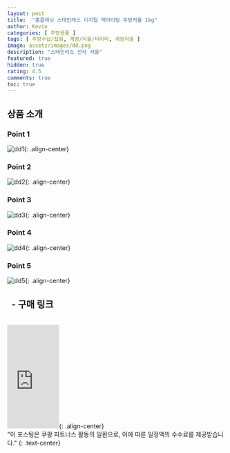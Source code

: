 ```yaml
---
layout: post
title:  "홈플래닛 스테인레스 디지털 백라이팅 주방저울 1kg"
author: Kevin
categories: [ 주방용품 ]
tags: [ 주방수납/잡화, 계량/저울/타이머, 계량저울 ]
image: assets/images/dd.png
description: "스테인리스 전자 저울"
featured: true
hidden: true
rating: 4.5
comments: true
toc: true
---
```


## 상품 소개

### Point 1
![dd1](https://user-images.githubusercontent.com/88370120/128134134-964acab2-bbd9-4c98-8c12-519719df9c03.jpg){: .align-center}

### Point 2
![dd2](https://user-images.githubusercontent.com/88370120/128134139-c7dd6032-994f-4889-bae8-16dbd18b8e2d.jpg){: .align-center}

### Point 3
![dd3](https://user-images.githubusercontent.com/88370120/128134140-20b0a83c-79e4-41d8-adad-bd96905fe934.jpg){: .align-center}

### Point 4
![dd4](https://user-images.githubusercontent.com/88370120/128134142-0dbce985-b5f4-4285-9cd2-7e5d8bb03119.jpg){: .align-center}

### Point 5
![dd5](https://user-images.githubusercontent.com/88370120/128134144-d8df1cf0-26fb-41d1-a871-06e7cde4d1a6.jpg){: .align-center}

## &nbsp; - 구매 링크
<br/>
<iframe src="https://coupa.ng/b4LBSo" width="120" height="240" frameborder="0" scrolling="no" referrerpolicy="unsafe-url"></iframe>{: .align-center}
<br/>
"이 포스팅은 쿠팡 파트너스 활동의 일환으로, 이에 따른 일정액의 수수료를 제공받습니다."
{: .text-center}
